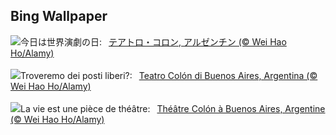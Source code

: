 ## Bing Wallpaper
![](https://www.bing.com/th?id=OHR.TeatroColon_JA-JP5032198346_UHD.jpg&w=1000)今日は世界演劇の日:&nbsp;&ensp;[テアトロ・コロン, アルゼンチン (© Wei Hao Ho/Alamy)](https://www.bing.com/th?id=OHR.TeatroColon_JA-JP5032198346_UHD.jpg)
<br><br/>
![](https://www.bing.com/th?id=OHR.TeatroColon_IT-IT6266704589_UHD.jpg&w=1000)Troveremo dei posti liberi?:&nbsp;&ensp;[Teatro Colón di Buenos Aires, Argentina (© Wei Hao Ho/Alamy)](https://www.bing.com/th?id=OHR.TeatroColon_IT-IT6266704589_UHD.jpg)
<br><br/>
![](https://www.bing.com/th?id=OHR.TeatroColon_FR-FR8848862049_UHD.jpg&w=1000)La vie est une pièce de théâtre:&nbsp;&ensp;[Théâtre Colón à Buenos Aires, Argentine (© Wei Hao Ho/Alamy)](https://www.bing.com/th?id=OHR.TeatroColon_FR-FR8848862049_UHD.jpg)
<br><br/>
